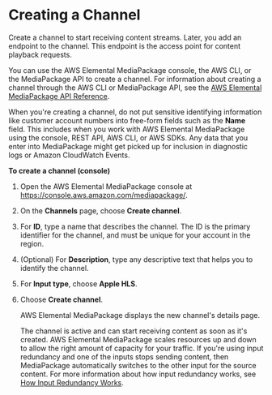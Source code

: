 # Creating a Channel<a name="channels-create"></a>

Create a channel to start receiving content streams\. Later, you add an endpoint to the channel\. This endpoint is the access point for content playback requests\.

You can use the AWS Elemental MediaPackage console, the AWS CLI, or the MediaPackage API to create a channel\. For information about creating a channel through the AWS CLI or MediaPackage API, see the [AWS Elemental MediaPackage API Reference](http://docs.aws.amazon.com/mediapackage/latest/apireference/)\.

When you're creating a channel, do not put sensitive identifying information like customer account numbers into free\-form fields such as the **Name** field\. This includes when you work with AWS Elemental MediaPackage using the console, REST API, AWS CLI, or AWS SDKs\. Any data that you enter into MediaPackage might get picked up for inclusion in diagnostic logs or Amazon CloudWatch Events\.

**To create a channel \(console\)**

1. Open the AWS Elemental MediaPackage console at [https://console\.aws\.amazon\.com/mediapackage/](https://console.aws.amazon.com/mediapackage/)\.

1. On the **Channels** page, choose **Create channel**\.

1. For **ID**, type a name that describes the channel\. The ID is the primary identifier for the channel, and must be unique for your account in the region\.

1. \(Optional\) For **Description**, type any descriptive text that helps you to identify the channel\.

1. For **Input type**, choose **Apple HLS**\.

1. Choose **Create channel**\.

   AWS Elemental MediaPackage displays the new channel's details page\.

   The channel is active and can start receiving content as soon as it's created\. AWS Elemental MediaPackage scales resources up and down to allow the right amount of capacity for your traffic\. If you're using input redundancy and one of the inputs stops sending content, then MediaPackage automatically switches to the other input for the source content\. For more information about how input redundancy works, see [How Input Redundancy Works](what-is-flow-ir.md)\.